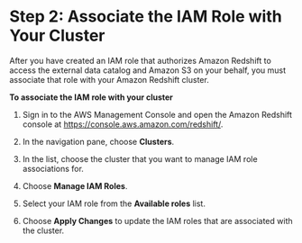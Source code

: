 # Step 2: Associate the IAM Role with Your Cluster<a name="c-getting-started-using-spectrum-add-role"></a>

After you have created an IAM role that authorizes Amazon Redshift to access the external data catalog and Amazon S3 on your behalf, you must associate that role with your Amazon Redshift cluster\.

**To associate the IAM role with your cluster**

1. Sign in to the AWS Management Console and open the Amazon Redshift console at [https://console\.aws\.amazon\.com/redshift/](https://console.aws.amazon.com/redshift/)\.

1. In the navigation pane, choose **Clusters**\.

1. In the list, choose the cluster that you want to manage IAM role associations for\.

1. Choose **Manage IAM Roles**\.

1. Select your IAM role from the **Available roles** list\. 

1. Choose **Apply Changes** to update the IAM roles that are associated with the cluster\.